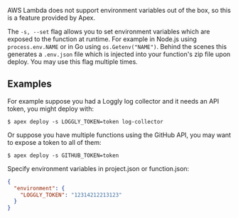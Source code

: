
AWS Lambda does not support environment variables out of the box, so this is a feature provided by Apex.

The `-s, --set` flag allows you to set environment variables which are exposed to the function at runtime. For example in Node.js using `process.env.NAME` or in Go using `os.Getenv("NAME")`. Behind the scenes this generates a `.env.json` file which is injected into your function's zip file upon deploy. You may use this flag multiple times.

## Examples

For example suppose you had a Loggly log collector and it needs an API token, you might deploy with:

```
$ apex deploy -s LOGGLY_TOKEN=token log-collector
```

Or suppose you have multiple functions using the GitHub API, you may want to expose a token to all of them:

```
$ apex deploy -s GITHUB_TOKEN=token
```

Specify environment variables in project.json or function.json:

```json
{
  "environment": {
    "LOGGLY_TOKEN": "12314212213123"
  }
}
```
